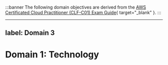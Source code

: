 :::banner
The following domain objectives are derived from the [AWS Certificated Cloud Practitioner (CLF-C01) Exam Guide](https://d1.awsstatic.com/training-and-certification/docs-cloud-practitioner/AWS-Certified-Cloud-Practitioner_Exam-Guide.pdf){ target="_blank" }.
:::

---
label: Domain 3
---

# Domain 1: Technology